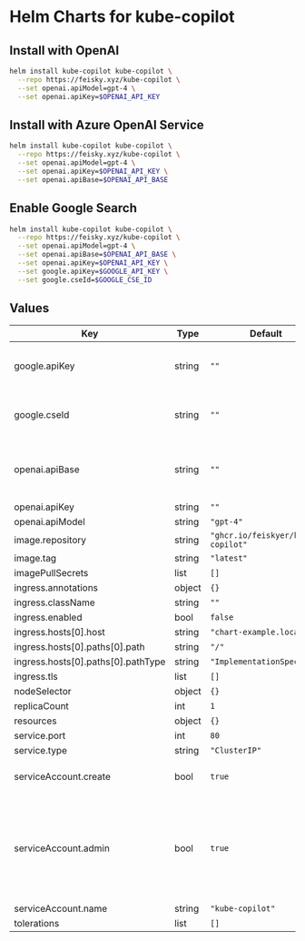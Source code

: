 # Helm Charts for kube-copilot

## Install with OpenAI

```sh
helm install kube-copilot kube-copilot \
  --repo https://feisky.xyz/kube-copilot \
  --set openai.apiModel=gpt-4 \
  --set openai.apiKey=$OPENAI_API_KEY
```

## Install with Azure OpenAI Service

```sh
helm install kube-copilot kube-copilot \
  --repo https://feisky.xyz/kube-copilot \
  --set openai.apiModel=gpt-4 \
  --set openai.apiKey=$OPENAI_API_KEY \
  --set openai.apiBase=$OPENAI_API_BASE
```

## Enable Google Search

```sh
helm install kube-copilot kube-copilot \
  --repo https://feisky.xyz/kube-copilot \
  --set openai.apiModel=gpt-4 \
  --set openai.apiBase=$OPENAI_API_BASE \
  --set openai.apiKey=$OPENAI_API_KEY \
  --set google.apiKey=$GOOGLE_API_KEY \
  --set google.cseId=$GOOGLE_CSE_ID
```

## Values

| Key | Type | Default | Description |
|-----|------|---------|-------------|
| google.apiKey | string | `""` | Required when using Google Search |
| google.cseId | string | `""` | Required when using Google Search |
| openai.apiBase | string | `""` | Required when using Azure OpenAI Service |
| openai.apiKey | string | `""` | Required |
| openai.apiModel | string | `"gpt-4"` |  |
| image.repository | string | `"ghcr.io/feiskyer/kube-copilot"` |  |
| image.tag | string | `"latest"` |  |
| imagePullSecrets | list | `[]` |  |
| ingress.annotations | object | `{}` |  |
| ingress.className | string | `""` |  |
| ingress.enabled | bool | `false` |  |
| ingress.hosts[0].host | string | `"chart-example.local"` |  |
| ingress.hosts[0].paths[0].path | string | `"/"` |  |
| ingress.hosts[0].paths[0].pathType | string | `"ImplementationSpecific"` |  |
| ingress.tls | list | `[]` |  |
| nodeSelector | object | `{}` |  |
| replicaCount | int | `1` |  |
| resources | object | `{}` |  |
| service.port | int | `80` |  |
| service.type | string | `"ClusterIP"` |  |
| serviceAccount.create | bool | `true` | Create the service account |
| serviceAccount.admin | bool | `true` | Create the admin RBAC binding (readonly RBAC would be set if set to false) |
| serviceAccount.name | string | `"kube-copilot"` |  |
| tolerations | list | `[]` |  |
